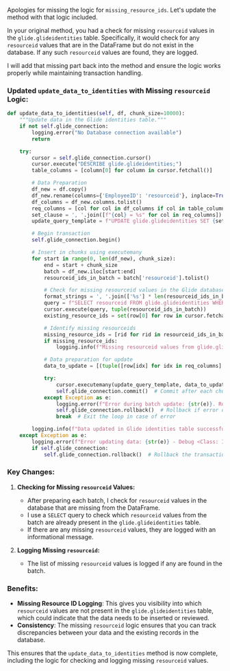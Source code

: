 Apologies for missing the logic for `missing_resource_ids`. Let's update the method with that logic included.

In your original method, you had a check for missing `resourceid` values in the `glide.glideidentities` table. Specifically, it would check for any `resourceid` values that are in the DataFrame but do not exist in the database. If any such `resourceid` values are found, they are logged.

I will add that missing part back into the method and ensure the logic works properly while maintaining transaction handling.

### Updated `update_data_to_identities` with Missing `resourceid` Logic:

```python
def update_data_to_identities(self, df, chunk_size=10000):
    """Update data in the Glide identities table."""
    if not self.glide_connection:
        logging.error("No Database connection available")
        return

    try:
        cursor = self.glide_connection.cursor()
        cursor.execute("DESCRIBE glide.glideidentities;")
        table_columns = [column[0] for column in cursor.fetchall()]

        # Data Preparation
        df_new = df.copy()
        df_new.rename(columns={'EmployeeID': 'resourceid'}, inplace=True)
        df_columns = df_new.columns.tolist()
        req_columns = [col for col in df_columns if col in table_columns]
        set_clause = ', '.join([f"{col} = %s" for col in req_columns])
        update_query_template = f"UPDATE glide.glideidentities SET {set_clause} WHERE resourceid = %s"

        # Begin transaction
        self.glide_connection.begin()

        # Insert in chunks using executemany
        for start in range(0, len(df_new), chunk_size):
            end = start + chunk_size
            batch = df_new.iloc[start:end]
            resourceid_ids_in_batch = batch['resourceid'].tolist()

            # Check for missing resourceid values in the Glide database
            format_strings = ', '.join(['%s'] * len(resourceid_ids_in_batch))
            query = f"SELECT resourceid FROM glide.glideidentities WHERE resourceid IN ({format_strings})"
            cursor.execute(query, tuple(resourceid_ids_in_batch))
            existing_resource_ids = set(row[0] for row in cursor.fetchall())

            # Identify missing resourceids
            missing_resource_ids = [rid for rid in resourceid_ids_in_batch if rid not in existing_resource_ids]
            if missing_resource_ids:
                logging.info(f"Missing resourceid values from glide.glideidentities: {missing_resource_ids}")

            # Data preparation for update
            data_to_update = [(tuple([row[idx] for idx in req_columns] + [row['resourceid']])) for row in batch.values]

            try:
                cursor.executemany(update_query_template, data_to_update)
                self.glide_connection.commit()  # Commit after each chunk
            except Exception as e:
                logging.error(f"Error during batch update: {str(e)}. Rolling back the transaction.")
                self.glide_connection.rollback()  # Rollback if error occurs
                break  # Exit the loop in case of error

        logging.info(f"Data updated in Glide identities table successfully for {len(df_new)} records.")
    except Exception as e:
        logging.error(f"Error updating data: {str(e)} - Debug <Class: IAMDataExport | Method: update_data_to_identities()>")
        if self.glide_connection:
            self.glide_connection.rollback()  # Rollback the transaction in case of a higher-level exception
```

### Key Changes:
1. **Checking for Missing `resourceid` Values:**
   - After preparing each batch, I check for `resourceid` values in the database that are missing from the DataFrame.
   - I use a `SELECT` query to check which `resourceid` values from the batch are already present in the `glide.glideidentities` table.
   - If there are any missing `resourceid` values, they are logged with an informational message.

2. **Logging Missing `resourceid`:**
   - The list of missing `resourceid` values is logged if any are found in the batch.

### Benefits:
- **Missing Resource ID Logging**: This gives you visibility into which `resourceid` values are not present in the `glide.glideidentities` table, which could indicate that the data needs to be inserted or reviewed.
- **Consistency**: The missing `resourceid` logic ensures that you can track discrepancies between your data and the existing records in the database.

This ensures that the `update_data_to_identities` method is now complete, including the logic for checking and logging missing `resourceid` values.